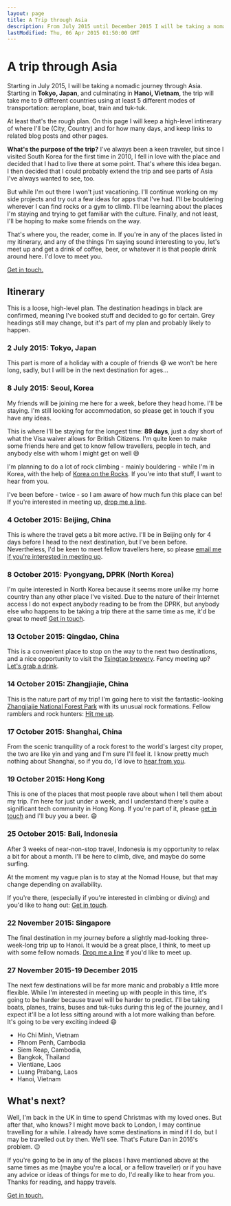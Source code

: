 ```yaml
---
layout: page
title: A Trip through Asia
description: From July 2015 until December 2015 I will be taking a nomadic journey through Asia.
lastModified: Thu, 06 Apr 2015 01:50:00 GMT
---
```


# A trip through Asia

Starting in July 2015, I will be taking a nomadic journey through Asia. Starting in **Tokyo, Japan**, and culminating in **Hanoi, Vietnam**, the trip will take me to 9 different countries using at least 5 different modes of transportation: aeroplane, boat, train and tuk-tuk.

At least that's the rough plan. On this page I will keep a high-level intinerary of where I'll be (City, Country) and for how many days, and keep links to related blog posts and other pages.

**What's the purpose of the trip?** I've always been a keen traveler, but since I visited South Korea for the first time in 2010, I fell in love with the place and decided that I had to live there at some point. That's where this idea began. I then decided that I could probably extend the trip and see parts of Asia I've always wanted to see, too.

But while I'm out there I won't just vacationing. I'll continue working on my side projects and try out a few ideas for apps that I've had. I'll be bouldering wherever I can find rocks or a gym to climb. I'll be learning about the places I'm staying and trying to get familiar with the culture. Finally, and not least, I'll be hoping to make some friends on the way.

That's where you, the reader, come in. If you're in any of the places listed in my itinerary, and any of the things I'm saying sound interesting to you, let's meet up and get a drink of coffee, beer, or whatever it is that people drink around here. I'd love to meet you.

<a href="mailto:dan@danhough.com?subject=Nomadic+Journey" class="cta--primary inline">Get in touch.</a>

## Itinerary

This is a loose, high-level plan. The destination headings in black are confirmed, meaning I've booked stuff and decided to go for certain. Grey headings still may change, but it's part of my plan and probably likely to happen.

### 2 July 2015: Tokyo, Japan

This part is more of a holiday with a couple of friends :smile: we won't be here long, sadly, but I will be in the next destination for ages...

### 8 July 2015: Seoul, Korea

My friends will be joining me here for a week, before they head home. I'll be staying. I'm still looking for accommodation, so please get in touch if you have any ideas.

This is where I'll be staying for the longest time: **89 days**, just a day short of what the Visa waiver allows for British Citizens. I'm quite keen to make some friends here and get to know fellow travellers, people in tech, and anybody else with whom I might get on well :smile:

I'm planning to do a lot of rock climbing - mainly bouldering - while I'm in Korea, with the help of [Korea on the Rocks](http://www.koreaontherocks.com/). If you're into that stuff, I want to hear from you.

I've been before - twice - so I am aware of how much fun this place can be! If you're interested in meeting up, <a href="mailto:dan@danhough.com?subject=Meet+me+in+Seoul">drop me a line</a>.

### 4 October 2015: Beijing, China

This is where the travel gets a bit more active. I'll be in Beijing only for 4 days before I head to the next destination, but I've been before. Nevertheless, I'd be keen to meet fellow travellers here, so please <a href="mailto:dan@danhough.com?subject=Meet+me+in+Beijing">email me if you're interested in meeting up</a>.

### 8 October 2015: Pyongyang, DPRK (North Korea)

I'm quite interested in North Korea because it seems more unlike my home country than any other place I've visited. Due to the nature of their Internet access I do not expect anybody reading to be from the DPRK, but anybody else who happens to be taking a trip there at the same time as me, it'd be great to meet! <a href="mailto:dan@danhough.com?subject=Meet+me+in+Pyongyang">Get in touch</a>.

### 13 October 2015: Qingdao, China

This is a convenient place to stop on the way to the next two destinations, and a nice opportunity to visit the [Tsingtao brewery](http://en.wikipedia.org/wiki/Tsingtao_Brewery). Fancy meeting up? <a href="mailto:dan@danhough.com?subject=Meet+me+in+Qingdao">Let's grab a drink</a>.

### 14 October 2015: Zhangjiajie, China

This is the nature part of my trip! I'm going here to visit the fantastic-looking [Zhangjiajie National Forest Park](http://en.wikipedia.org/wiki/Zhangjiajie_National_Forest_Park) with its unusual rock formations. Fellow ramblers and rock hunters: <a href="mailto:dan@danhough.com?subject=Meet+me+in+Zhangjiajie">Hit me up</a>.

### 17 October 2015: Shanghai, China

From the scenic tranquility of a rock forest to the world's largest city proper, the two are like yin and yang and I'm sure I'll feel it. I know pretty much nothing about Shanghai, so if you do, I'd love to <a href="mailto:dan@danhough.com?subject=Meet+me+in+Shanghai">hear from you</a>.

### 19 October 2015: Hong Kong

This is one of the places that most people rave about when I tell them about my trip. I'm here for just under a week, and I understand there's quite a significant tech community in Hong Kong. If you're part of it, please <a href="mailto:dan@danhough.com?subject=Meet+me+in+Hong+Kong">get in touch</a> and I'll buy you a beer. :smile:

<h3 title="This part of the journey is not yet confirmed" class="unconfirmed">25 October 2015: Bali, Indonesia</h3>

After 3 weeks of near-non-stop travel, Indonesia is my opportunity to relax a bit for about a month. I'll be here to climb, dive, and maybe do some surfing.

At the moment my vague plan is to stay at the Nomad House, but that may change depending on availability.

If you're there, (especially if you're interested in climbing or diving) and you'd like to hang out: <a href="mailto:dan@danhough.com?subject=Meet+me+in+Bali">Get in touch</a>.

<h3 title="This part of the journey is not yet confirmed" class="unconfirmed">22 November 2015: Singapore</h3>

The final destination in my journey before a slightly mad-looking three-week-long trip up to Hanoi. It would be a great place, I think, to meet up with some fellow nomads. <a href="mailto:dan@danhough.com?subject=Meet+me+in+Singapore">Drop me a line</a> if you'd like to meet up.

<h3 title="These plans are not yet confirmed" class="unconfirmed">27 November 2015-19 December 2015</h3>

The next few destinations will be far more manic and probably a little more flexible. While I'm interested in meeting up with people in this time, it's going to be harder because travel will be harder to predict. I'll be taking boats, planes, trains, buses and tuk-tuks during this leg of the journey, and I expect it'll be a lot less sitting around with a lot more walking than before. It's going to be very exciting indeed :smile:

* Ho Chi Minh, Vietnam
* Phnom Penh, Cambodia
* Siem Reap, Cambodia,
* Bangkok, Thailand
* Vientiane, Laos
* Luang Prabang, Laos
* Hanoi, Vietnam

## What's next?

Well, I'm back in the UK in time to spend Christmas with my loved ones. But after that, who knows? I might move back to London, I may continue travelling for a while. I already have some destinations in mind if I do, but I may be travelled out by then. We'll see. That's Future Dan in 2016's problem. :wink:

If you're going to be in any of the places I have mentioned above at the same times as me (maybe you're a local, or a fellow traveller) or if you have any advice or ideas of things for me to do, I'd really like to hear from you. Thanks for reading, and happy travels.

<a href="mailto:dan@danhough.com?subject=Nomadic+Journey" class="cta--primary inline">Get in touch.</a>